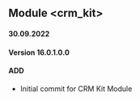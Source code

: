 ## Module <crm_kit>

#### 30.09.2022
#### Version 16.0.1.0.0
#### ADD
- Initial commit for CRM Kit Module
